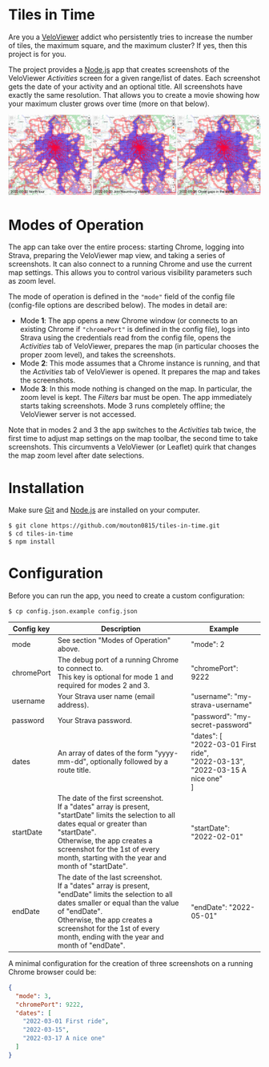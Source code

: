 # Tiles in Time
Are you a [VeloViewer](https://veloviewer.com) addict who persistently tries to increase the number of tiles,
the maximum square, and the maximum cluster? If yes, then this project is for you.

The project provides a [Node.js](https://nodejs.org) app that creates screenshots of the
VeloViewer *Activities* screen for a given range/list of dates.
Each screenshot gets the date of your activity and an optional title.
All screenshots have exactly the same resolution.
That allows you to create a movie showing how your maximum cluster grows over time (more on that below).

![Three example screenshots](example.png "Three example screenshots")

# Modes of Operation
The app can take over the entire process: starting Chrome, logging into Strava, preparing the VeloViewer map view, and taking a series of screenshots.
It can also connect to a running Chrome and use the current map settings.
This allows you to control various visibility parameters such as zoom level.

The mode of operation is defined in the `"mode"` field of the config file (config-file options are described below).
The modes in detail are:
* Mode **1**: The app opens a new Chrome window (or connects to an existing Chrome if `"chromePort"` is defined in the config file),
  logs into Strava using the credentials read from the config file,
  opens the _Activities_ tab of VeloViewer,
  prepares the map (in particular chooses the proper zoom level),
  and takes the screenshots.
* Mode **2**: This mode assumes that a Chrome instance is running, and that the _Activities_ tab of VeloViewer is opened.
  It prepares the map and takes the screenshots.
* Mode **3**: In this mode nothing is changed on the map. In particular, the zoom level is kept.
  The _Filters_ bar must be open. The app immediately starts taking screenshots.
  Mode 3 runs completely offline; the VeloViewer server is not accessed.
  
Note that in modes 2 and 3 the app switches to the _Activities_ tab twice, the first time to adjust map settings
on the map toolbar, the second time to take screenshots. This circumvents a VeloViewer (or Leaflet) quirk that changes the
map zoom level after date selections.

# Installation
Make sure [Git](https://git-scm.com/downloads) and [Node.js](https://nodejs.org/en/download/) are installed on your computer.

```
$ git clone https://github.com/mouton0815/tiles-in-time.git
$ cd tiles-in-time
$ npm install
```

# Configuration
Before you can run the app, you need to create a custom configuration:

```
$ cp config.json.example config.json
```
| Config key | Description                                                                                                                                                                                                                                                                        | Example                                                                                           |
|------------|------------------------------------------------------------------------------------------------------------------------------------------------------------------------------------------------------------------------------------------------------------------------------------|---------------------------------------------------------------------------------------------------|
| mode       | See section "Modes of Operation" above.                                                                                                                                                                                                                                            | "mode": 2                                                                                         |
| chromePort | The debug port of a running Chrome to connect to.<br/>This key is optional for mode 1 and required for modes 2 and 3.                                                                                                                                                              | "chromePort": 9222                                                                                |
| username   | Your Strava user name (email address).                                                                                                                                                                                                                                             | "username": "my-strava-username"                                                                  |
| password   | Your Strava password.                                                                                                                                                                                                                                                              | "password": "my-secret-password"                                                                  |
| dates      | An array of dates of the form "yyyy-mm-dd", optionally followed by a route title.                                                                                                                                                                                                  | "dates": [<br/>  "2022-03-01 First ride",<br/>  "2022-03-13",<br/>  "2022-03-15 A nice one"<br/>] |
| startDate  | The date of the first screenshot.<br/>If a "dates" array is present, "startDate" limits the selection to all dates equal or greater than "startDate".<br/>Otherwise, the app creates a screenshot for the 1st of every month, starting with the year and month of "startDate".     | "startDate": "2022-02-01"                                                                         |
| endDate    | The date of the last screenshot.<br/>If a "dates" array is present, "endDate" limits the selection to all dates smaller or equal than the value of "endDate".<br/>Otherwise, the app creates a screenshot for the 1st of every month, ending with the year and month of "endDate". | "endDate": "2022-05-01"                                                                           |

A minimal configuration for the creation of three screenshots on a running Chrome browser could be:
```json
{
  "mode": 3,
  "chromePort": 9222,
  "dates": [
    "2022-03-01 First ride",
    "2022-03-15",
    "2022-03-17 A nice one"
  ]
}
```